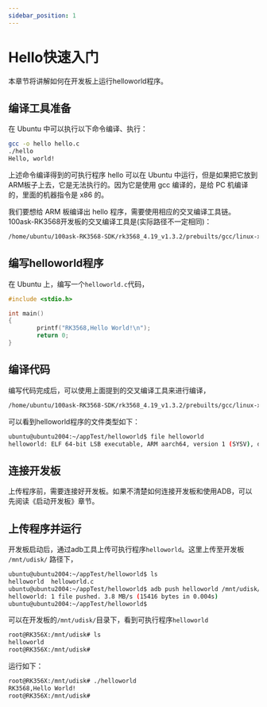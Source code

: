 ```yaml
---
sidebar_position: 1
---
```

# Hello快速入门

本章节将讲解如何在开发板上运行helloworld程序。

## 编译工具准备

在 Ubuntu 中可以执行以下命令编译、执行：

~~~bash
gcc -o hello hello.c
./hello
Hello, world!
~~~

上述命令编译得到的可执行程序 hello 可以在 Ubuntu 中运行，但是如果把它放到 ARM板子上去，它是无法执行的。因为它是使用 gcc 编译的，是给 PC 机编译的，里面的机器指令是 x86 的。

我们要想给 ARM 板编译出 hello 程序，需要使用相应的交叉编译工具链。100ask-RK3568开发板的交叉编译工具是(实际路径不一定相同)：

~~~bash
/home/ubuntu/100ask-RK3568-SDK/rk3568_4.19_v1.3.2/prebuilts/gcc/linux-x86/aarch64/gcc-arm-10.3-2021.07-x86_64-aarch64-none-linux-gnu/bin/aarch64-none-linux-gnu-gcc
~~~

## 编写helloworld程序

在 Ubuntu 上，编写一个`helloworld.c`代码，

~~~c
#include <stdio.h>

int main()
{
        printf("RK3568,Hello World!\n");
        return 0;
}
~~~

## 编译代码

编写代码完成后，可以使用上面提到的交叉编译工具来进行编译，

~~~bash
/home/ubuntu/100ask-RK3568-SDK/rk3568_4.19_v1.3.2/prebuilts/gcc/linux-x86/aarch64/gcc-arm-10.3-2021.07-x86_64-aarch64-none-linux-gnu/bin/aarch64-none-linux-gnu-gcc helloworld.c -o helloworld
~~~

可以看到helloworld程序的文件类型如下：

~~~bash
ubuntu@ubuntu2004:~/appTest/helloworld$ file helloworld
helloworld: ELF 64-bit LSB executable, ARM aarch64, version 1 (SYSV), dynamically linked, interpreter /lib/ld-linux-aarch64.so.1, for GNU/Linux 3.7.0, with debug_info, not stripped
~~~

## 连接开发板

上传程序前，需要连接好开发板。如果不清楚如何连接开发板和使用ADB，可以先阅读《启动开发板》章节。

## 上传程序并运行

开发板启动后，通过adb工具上传可执行程序`helloworld`。这里上传至开发板 `/mnt/udisk/` 路径下，

~~~bash
ubuntu@ubuntu2004:~/appTest/helloworld$ ls
helloworld  helloworld.c
ubuntu@ubuntu2004:~/appTest/helloworld$ adb push helloworld /mnt/udisk/
helloworld: 1 file pushed. 3.8 MB/s (15416 bytes in 0.004s)
ubuntu@ubuntu2004:~/appTest/helloworld$
~~~

可以在开发板的`/mnt/udisk/`目录下，看到可执行程序`helloworld`

~~~bash
root@RK356X:/mnt/udisk# ls
helloworld
root@RK356X:/mnt/udisk#
~~~

运行如下：

~~~bash
root@RK356X:/mnt/udisk# ./helloworld
RK3568,Hello World!
root@RK356X:/mnt/udisk#
~~~
